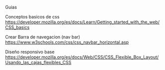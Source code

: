 Guias

Conceptos basicos de css
https://developer.mozilla.org/es/docs/Learn/Getting_started_with_the_web/CSS_basics

Crear Barra de navegacion (nav bar)
https://www.w3schools.com/css/css_navbar_horizontal.asp

Diseño responsivo base
https://developer.mozilla.org/es/docs/Web/CSS/CSS_Flexible_Box_Layout/Usando_las_cajas_flexibles_CSS

